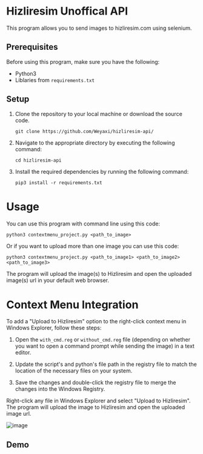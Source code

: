 # Hizliresim Unoffical API

This program allows you to send images to hizliresim.com using selenium.

## Prerequisites

Before using this program, make sure you have the following:

- Python3
- Liblaries from `requirements.txt`

## Setup

1. Clone the repository to your local machine or download the source code.

   ```shell
   git clone https://github.com/Weyaxi/hizliresim-api/
   ```

2. Navigate to the appropriate directory by executing the following command:
   
   ```shell
   cd hizliresim-api
   ```

4. Install the required dependencies by running the following command:

   ```shell
   pip3 install -r requirements.txt
   ```


# Usage

You can use this program with command line using this code:

   ```shell
   python3 contextmenu_project.py <path_to_image>
   ```

Or if you want to upload more than one image you can use this code:

   ```shell
   python3 contextmenu_project.py <path_to_image1> <path_to_image2> <path_to_image3>
   ```

The program will upload the image(s) to Hizliresim and open the uploaded image(s) url in your default web browser.

# Context Menu Integration

To add a "Upload to Hizliresim" option to the right-click context menu in Windows Explorer, follow these steps:

1. Open the `with_cmd.reg` or `without_cmd.reg` file (depending on whether you want to open a command prompt while sending the image) in a text editor.

2. Update the script's and python's file path in the registry file to match the location of the necessary files on your system.

3. Save the changes and double-click the registry file to merge the changes into the Windows Registry.

Right-click any file in Windows Explorer and select "Upload to Hizliresim". The program will upload the image to Hizliresim and open the uploaded image url.

![image](https://github.com/Weyaxi/hizliresim-api/assets/81961593/1d942ca1-0604-4841-b078-f5b4fca767bc)

## Demo





